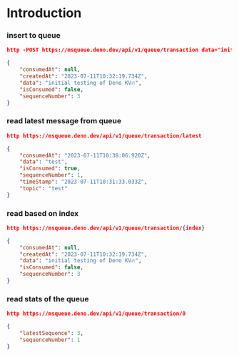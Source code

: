# Introduction

### insert to queue
```json
http -POST https://msqueue.deno.dev/api/v1/queue/transaction data="initial testing of Deno KV🔥"

{
    "consumedAt": null,
    "createdAt": "2023-07-11T10:32:19.734Z",
    "data": "initial testing of Deno KV🔥",
    "isConsumed": false,
    "sequenceNumber": 3
}

```

### read latest message from queue
```json
http https://msqueue.deno.dev/api/v1/queue/transaction/latest

{
    "consumedAt": "2023-07-11T10:38:06.920Z",
    "data": "test",
    "isConsumed": true,
    "sequenceNumber": 1,
    "timeStamp": "2023-07-11T10:31:33.033Z",
    "topic": "test"
}

```
### read based on index
```json
http https://msqueue.deno.dev/api/v1/queue/transaction/{index}

{
    "consumedAt": null,
    "createdAt": "2023-07-11T10:32:19.734Z",
    "data": "initial testing of Deno KV🔥",
    "isConsumed": false,
    "sequenceNumber": 3
}

```

### read stats of the queue
```json
http https://msqueue.deno.dev/api/v1/queue/transaction/0

{
    "latestSequence": 3,
    "sequenceNumber": 1
}
```
